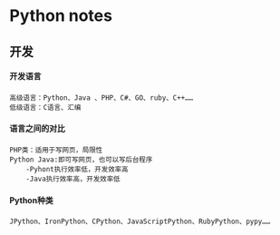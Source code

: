 # Python notes

## 开发
#### 开发语言
	高级语言：Python、Java 、PHP、C#、GO、ruby、C++……
	低级语言：C语言、汇编
#### 语言之间的对比
	PHP类：适用于写网页，局限性
	Python Java:即可写网页，也可以写后台程序
		-Pyhont执行效率低，开发效率高
		-Java执行效率高，开发效率低
#### Python种类
	JPython、IronPython、CPython、JavaScriptPython、RubyPython、pypy……
   
